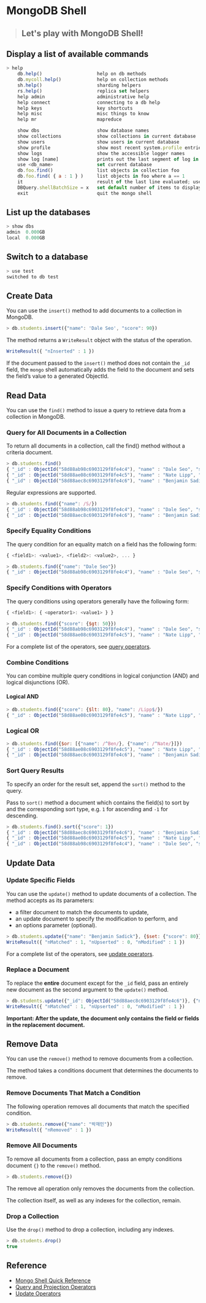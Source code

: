 # MongoDB Shell

> ## Let's play with MongoDB Shell!

## Display a list of available commands

```js
> help
    db.help()                    help on db methods
    db.mycoll.help()             help on collection methods
    sh.help()                    sharding helpers
    rs.help()                    replica set helpers
    help admin                   administrative help
    help connect                 connecting to a db help
    help keys                    key shortcuts
    help misc                    misc things to know
    help mr                      mapreduce

    show dbs                     show database names
    show collections             show collections in current database
    show users                   show users in current database
    show profile                 show most recent system.profile entries with time >= 1ms
    show logs                    show the accessible logger names
    show log [name]              prints out the last segment of log in memory, 'global' is default
    use <db_name>                set current database
    db.foo.find()                list objects in collection foo
    db.foo.find( { a : 1 } )     list objects in foo where a == 1
    it                           result of the last line evaluated; use to further iterate
    DBQuery.shellBatchSize = x   set default number of items to display on shell
    exit                         quit the mongo shell
```

## List up the databases

```js
> show dbs
admin  0.000GB
local  0.000GB
```

## Switch to a database

```js
> use test
switched to db test
```

## Create Data

You can use the `insert()` method to add documents to a collection in MongoDB.

```js
> db.students.insert({"name": 'Dale Seo', "score": 90})
```

The method returns a `WriteResult` object with the status of the operation.

```js
WriteResult({ "nInserted" : 1 })
```

If the document passed to the `insert()` method does not contain the `_id` field, the `mongo` shell automatically adds the field to the document and sets the field’s value to a generated ObjectId.

## Read Data

You can use the `find()` method to issue a query to retrieve data from a collection in MongoDB.

### Query for All Documents in a Collection

To return all documents in a collection, call the find\(\) method without a criteria document.

```js
> db.students.find()
{ "_id" : ObjectId("58d88ab98c6903129f8fe4c4"), "name" : "Dale Seo", "score" : 90 }
{ "_id" : ObjectId("58d88ae08c6903129f8fe4c5"), "name" : "Nate Lipp", "score" : 70 }
{ "_id" : ObjectId("58d88aec8c6903129f8fe4c6"), "name" : "Benjamin Sadick", "score" : 30 }
```

Regular expressions are supported.

```js
> db.students.find({"name": /S/})
{ "_id" : ObjectId("58d88ab98c6903129f8fe4c4"), "name" : "Dale Seo", "score" : 90 }
{ "_id" : ObjectId("58d88aec8c6903129f8fe4c6"), "name" : "Benjamin Sadick", "score" : 30 }
```

### Specify Equality Conditions

The query condition for an equality match on a field has the following form:

```js
{ <field1>: <value1>, <field2>: <value2>, ... }
```

```js
> db.students.find({"name": "Dale Seo"})
{ "_id" : ObjectId("58d88ab98c6903129f8fe4c4"), "name" : "Dale Seo", "score" : 90 }
```

### Specify Conditions with Operators

The query conditions using operators generally have the following form:

```js
{ <field1>: { <operator1>: <value1> } }
```

```js
> db.students.find({"score": {$gt: 50}})
{ "_id" : ObjectId("58d88ab98c6903129f8fe4c4"), "name" : "Dale Seo", "score" : 90 }
{ "_id" : ObjectId("58d88ae08c6903129f8fe4c5"), "name" : "Nate Lipp", "score" : 70 }
```

For a complete list of the operators, see [query operators](https://docs.mongodb.com/manual/reference/operator/query/).

### Combine Conditions

You can combine multiple query conditions in logical conjunction \(AND\) and logical disjunctions \(OR\).

#### Logical AND

```js
> db.students.find({"score": {$lt: 80}, "name": /Lipp$/})
{ "_id" : ObjectId("58d88ae08c6903129f8fe4c5"), "name" : "Nate Lipp", "score" : 70 }
```

### Logical OR

```js
> db.students.find({$or: [{"name": /^Ben/}, {"name": /^Nate/}]})
{ "_id" : ObjectId("58d88ae08c6903129f8fe4c5"), "name" : "Nate Lipp", "score" : 70 }
{ "_id" : ObjectId("58d88aec8c6903129f8fe4c6"), "name" : "Benjamin Sadick", "score" : 30 }
```

### Sort Query Results

To specify an order for the result set, append the `sort()` method to the query.

Pass to `sort()` method a document which contains the field\(s\) to sort by and the corresponding sort type, e.g. `1` for ascending and `-1` for descending.

```js
> db.students.find().sort({"score": 1})
{ "_id" : ObjectId("58d88aec8c6903129f8fe4c6"), "name" : "Benjamin Sadick", "score" : 30 }
{ "_id" : ObjectId("58d88ae08c6903129f8fe4c5"), "name" : "Nate Lipp", "score" : 70 }
{ "_id" : ObjectId("58d88ab98c6903129f8fe4c4"), "name" : "Dale Seo", "score" : 90 }
```

## Update Data

### Update Specific Fields

You can use the `update()` method to update documents of a collection. The method accepts as its parameters:

* a filter document to match the documents to update,
* an update document to specify the modification to perform, and
* an options parameter \(optional\).

```js
> db.students.update({"name": "Benjamin Sadick"}, {$set: {"score": 80}})
WriteResult({ "nMatched" : 1, "nUpserted" : 0, "nModified" : 1 })
```

For a complete list of the operators, see [update operators](https://docs.mongodb.com/manual/reference/operator/update/).

### Replace a Document

To replace the **entire** document except for the `_id` field, pass an entirely new document as the second argument to the `update()` method.

```js
> db.students.update({"_id": ObjectId("58d88aec8c6903129f8fe4c6")}, {"name": "박재민", "score": 100})
WriteResult({ "nMatched" : 1, "nUpserted" : 0, "nModified" : 1 })
```

**Important: After the update, the document only contains the field or fields in the replacement document.**

## Remove Data

You can use the `remove()` method to remove documents from a collection.

The method takes a conditions document that determines the documents to remove.

### Remove Documents That Match a Condition

The following operation removes all documents that match the specified condition.

```js
> db.students.remove({"name": "박재민"})
WriteResult({ "nRemoved" : 1 })
```

### Remove All Documents

To remove all documents from a collection, pass an empty conditions document `{}` to the `remove()` method.

```js
> db.students.remove({})
```

The remove all operation only removes the documents from the collection.

The collection itself, as well as any indexes for the collection, remain.

### Drop a Collection

Use the `drop()` method to drop a collection, including any indexes.

```js
> db.students.drop()
true
```

## Reference

* [Mongo Shell Quick Reference](https://docs.mongodb.com/manual/reference/mongo-shell/)
* [Query and Projection Operators](https://docs.mongodb.com/manual/reference/operator/query/)
* [Update Operators](https://docs.mongodb.com/manual/reference/operator/update/)



